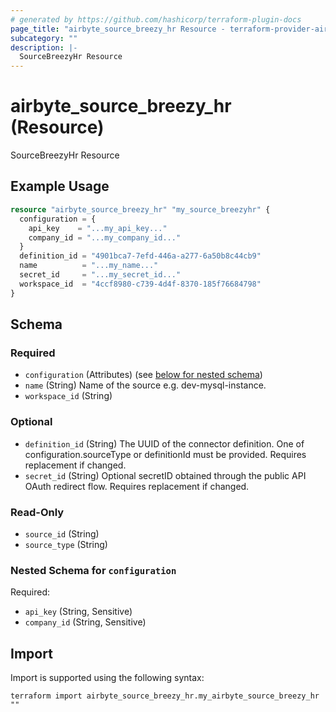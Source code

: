 ```yaml
---
# generated by https://github.com/hashicorp/terraform-plugin-docs
page_title: "airbyte_source_breezy_hr Resource - terraform-provider-airbyte"
subcategory: ""
description: |-
  SourceBreezyHr Resource
---
```


# airbyte_source_breezy_hr (Resource)

SourceBreezyHr Resource

## Example Usage

```terraform
resource "airbyte_source_breezy_hr" "my_source_breezyhr" {
  configuration = {
    api_key    = "...my_api_key..."
    company_id = "...my_company_id..."
  }
  definition_id = "4901bca7-7efd-446a-a277-6a50b8c44cb9"
  name          = "...my_name..."
  secret_id     = "...my_secret_id..."
  workspace_id  = "4ccf8980-c739-4d4f-8370-185f76684798"
}
```

<!-- schema generated by tfplugindocs -->
## Schema

### Required

- `configuration` (Attributes) (see [below for nested schema](#nestedatt--configuration))
- `name` (String) Name of the source e.g. dev-mysql-instance.
- `workspace_id` (String)

### Optional

- `definition_id` (String) The UUID of the connector definition. One of configuration.sourceType or definitionId must be provided. Requires replacement if changed.
- `secret_id` (String) Optional secretID obtained through the public API OAuth redirect flow. Requires replacement if changed.

### Read-Only

- `source_id` (String)
- `source_type` (String)

<a id="nestedatt--configuration"></a>
### Nested Schema for `configuration`

Required:

- `api_key` (String, Sensitive)
- `company_id` (String, Sensitive)

## Import

Import is supported using the following syntax:

```shell
terraform import airbyte_source_breezy_hr.my_airbyte_source_breezy_hr ""
```
